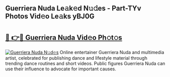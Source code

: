 ## Guerriera Nuda Le𝚊k𝚎d N𝚞𝚍es - Part-TYv Photos Vid𝚎o Le𝚊ks yBJ0G

# <h2><a href="http://fbc3iy5.evod.top/?m=Guerriera+Nuda">🔗 👉🔴 Guerriera Nuda Vid𝚎o Ph𝚘t𝚘s</a></h2>

[![Guerriera Nuda N𝚞d𝚎s](https://i.imgur.com/8V9OHl7.gif)](http://fbc3iy5.evod.top/?m=Guerriera+Nuda)
Online entertainer Guerriera Nuda and multimedia artist, celebrated for publishing dance and lifestyle material through trending dance routines and short videos. Public figures Guerriera Nuda can use their influence to advocate for important causes. 

